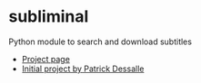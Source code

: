 subliminal
==========
Python module to search and download subtitles

* [Project page](https://github.com/Diaoul/subliminal)
* [Initial project by Patrick Dessalle](http://code.google.com/p/periscope/)
